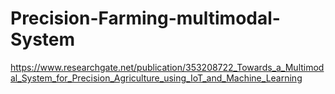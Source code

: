 # Precision-Farming-multimodal-System

https://www.researchgate.net/publication/353208722_Towards_a_Multimodal_System_for_Precision_Agriculture_using_IoT_and_Machine_Learning
